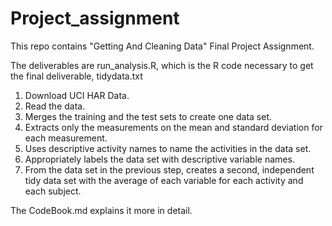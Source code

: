 # Project_assignment
This repo contains "Getting And Cleaning Data" Final Project Assignment.

The deliverables are run_analysis.R, which is the R code necessary to get the final deliverable, tidydata.txt

1. Download UCI HAR Data.
2. Read the data.
3. Merges the training and the test sets to create one data set.
4. Extracts only the measurements on the mean and standard deviation for each measurement.
5. Uses descriptive activity names to name the activities in the data set.
6. Appropriately labels the data set with descriptive variable names.
7. From the data set in the previous step, creates a second, independent tidy data set with the average of each variable for each activity and each subject.

The CodeBook.md explains it more in detail.
